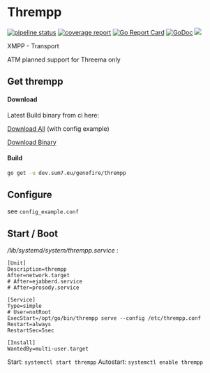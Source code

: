 # Thrempp
[![pipeline status](https://dev.sum7.eu/genofire/thrempp/badges/master/pipeline.svg)](https://dev.sum7.eu/genofire/thrempp/pipelines)
[![coverage report](https://dev.sum7.eu/genofire/thrempp/badges/master/coverage.svg)](https://dev.sum7.eu/genofire/thrempp/pipelines)
[![Go Report Card](https://goreportcard.com/badge/dev.sum7.eu/genofire/thrempp)](https://goreportcard.com/report/dev.sum7.eu/genofire/thrempp)
[![GoDoc](https://godoc.org/dev.sum7.eu/genofire/thrempp?status.svg)](https://godoc.org/dev.sum7.eu/genofire/thrempp)
 [![](https://inverse.chat/badge.svg?room=thrempp@conference.chat.sum7.eu)](https://conversations.im/j/thrempp@conference.chat.sum7.eu)

XMPP - Transport

ATM planned support for Threema only

## Get thrempp

#### Download

Latest Build binary from ci here:

[Download All](https://dev.sum7.eu/genofire/thrempp/-/jobs/artifacts/master/download/?job=build-my-project) (with config example)

[Download Binary](https://dev.sum7.eu/genofire/thrempp/-/jobs/artifacts/master/raw/bin/thrempp?inline=false&job=build-my-project)

#### Build

```bash
go get -u dev.sum7.eu/genofire/thrempp
```

## Configure

see `config_example.conf`

## Start / Boot

_/lib/systemd/system/thrempp.service_ :
```
[Unit]
Description=thrempp
After=network.target
# After=ejabberd.service
# After=prosody.service

[Service]
Type=simple
# User=notRoot
ExecStart=/opt/go/bin/thrempp serve --config /etc/thrempp.conf
Restart=always
RestartSec=5sec

[Install]
WantedBy=multi-user.target
```

Start: `systemctl start thrempp`
Autostart: `systemctl enable thrempp`


